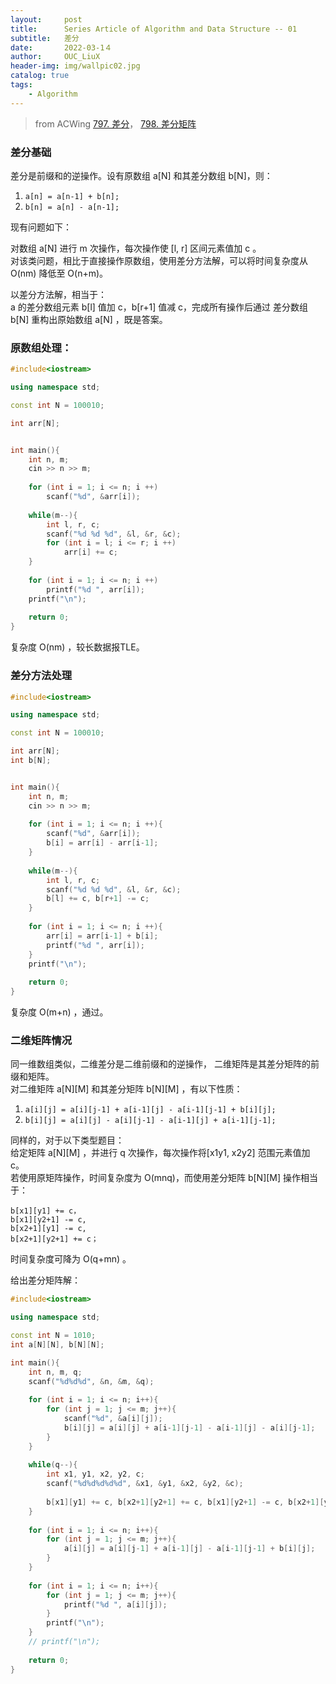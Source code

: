 ```yaml
---
layout:     post
title:      Series Article of Algorithm and Data Structure -- 01 
subtitle:   差分     
date:       2022-03-1４
author:     OUC_LiuX
header-img: img/wallpic02.jpg
catalog: true
tags:
    - Algorithm      
--- 
```


> from ACWing [797. 差分](https://www.acwing.com/problem/content/description/799/)， [798. 差分矩阵](https://www.acwing.com/problem/content/832/)           

### 差分基础       

差分是前缀和的逆操作。设有原数组 a[N] 和其差分数组 b[N]，则：　　　　　　
1. `a[n] = a[n-1] + b[n];`          
2. `b[n] = a[n] - a[n-1];`      

现有问题如下：　　　　　　　　

对数组 a[N] 进行 m 次操作，每次操作使 [l, r] 区间元素值加 c 。        
对该类问题，相比于直接操作原数组，使用差分方法解，可以将时间复杂度从 O(nm) 降低至 O(n+m)。             

以差分方法解，相当于：       
a 的差分数组元素 b[l] 值加 c，b[r+1] 值减 c，完成所有操作后通过 差分数组 b[N] 重构出原始数组 a[N] ，既是答案。          

### 原数组处理：         

```c++ 
#include<iostream>

using namespace std;

const int N = 100010;

int arr[N];


int main(){
    int n, m;
    cin >> n >> m;
    
    for (int i = 1; i <= n; i ++)
        scanf("%d", &arr[i]);
    
    while(m--){
        int l, r, c;
        scanf("%d %d %d", &l, &r, &c);
        for (int i = l; i <= r; i ++)
            arr[i] += c;
    }
    
    for (int i = 1; i <= n; i ++)
        printf("%d ", arr[i]);
    printf("\n");
    
    return 0;
}
```

复杂度 O(nm) ，较长数据报TLE。         

### 差分方法处理          

```c++        
#include<iostream>

using namespace std;

const int N = 100010;

int arr[N];
int b[N];


int main(){
    int n, m;
    cin >> n >> m;
    
    for (int i = 1; i <= n; i ++){
        scanf("%d", &arr[i]);
        b[i] = arr[i] - arr[i-1];
    }
    
    while(m--){
        int l, r, c;
        scanf("%d %d %d", &l, &r, &c);
        b[l] += c, b[r+1] -= c;
    }
    
    for (int i = 1; i <= n; i ++){
        arr[i] = arr[i-1] + b[i];
        printf("%d ", arr[i]);
    }
    printf("\n");
    
    return 0;
}
```   

复杂度 O(m+n) ，通过。        

### 二维矩阵情况            

同一维数组类似，二维差分是二维前缀和的逆操作， 二维矩阵是其差分矩阵的前缀和矩阵。     
对二维矩阵 a[N][M] 和其差分矩阵 b[N][M] ，有以下性质：       
1. `a[i][j] = a[i][j-1] + a[i-1][j] - a[i-1][j-1] + b[i][j];`                 
2. `b[i][j] = a[i][j] - a[i][j-1] - a[i-1][j] + a[i-1][j-1];`         

同样的，对于以下类型题目：           
给定矩阵 a[N][M] ，并进行 q 次操作，每次操作将[x1y1, x2y2] 范围元素值加 c。      
若使用原矩阵操作，时间复杂度为 O(mnq)，而使用差分矩阵 b[N][M] 操作相当于：          
```
b[x1][y1] += c，       
b[x1][y2+1] -= c,      
b[x2+1][y1] -= c,          
b[x2+1][y2+1] += c；        
```

时间复杂度可降为 O(q+mn) 。           

给出差分矩阵解：         

```c++
#include<iostream>

using namespace std;

const int N = 1010;
int a[N][N], b[N][N];

int main(){
    int n, m, q; 
    scanf("%d%d%d", &n, &m, &q);
    
    for (int i = 1; i <= n; i++){
        for (int j = 1; j <= m; j++){
            scanf("%d", &a[i][j]);
            b[i][j] = a[i][j] + a[i-1][j-1] - a[i-1][j] - a[i][j-1];
        }
    }
    
    while(q--){
        int x1, y1, x2, y2, c;
        scanf("%d%d%d%d%d", &x1, &y1, &x2, &y2, &c);
        
        b[x1][y1] += c, b[x2+1][y2+1] += c, b[x1][y2+1] -= c, b[x2+1][y1] -= c;
    }
    
    for (int i = 1; i <= n; i++){
        for (int j = 1; j <= m; j++){
            a[i][j] = a[i][j-1] + a[i-1][j] - a[i-1][j-1] + b[i][j];
        }
    }
    
    for (int i = 1; i <= n; i++){
        for (int j = 1; j <= m; j++){
            printf("%d ", a[i][j]);
        }
        printf("\n");
    }
    // printf("\n");
    
    return 0;
}
```     

